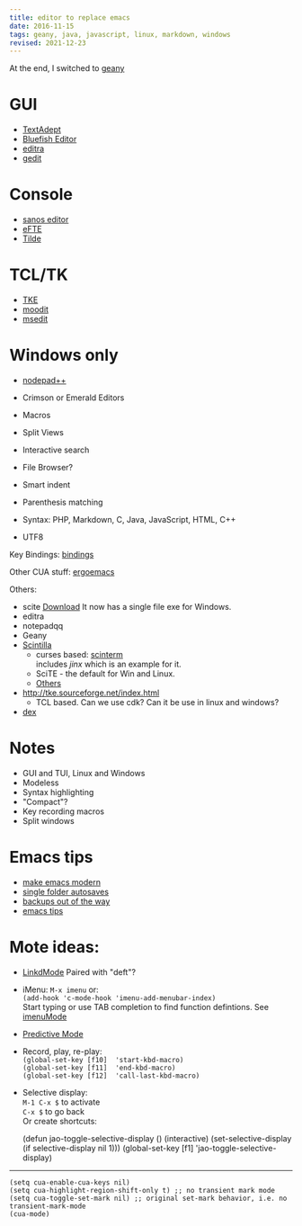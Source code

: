 ```yaml
---
title: editor to replace emacs
date: 2016-11-15
tags: geany, java, javascript, linux, markdown, windows
revised: 2021-12-23
---
```


At the end, I switched to [geany](http://www.geany.org/)

# GUI

- [TextAdept](https://foicica.com/textadept/)
- [Bluefish Editor](http://bluefish.openoffice.nl/index.html)
- [editra](http://editra.org/)
- [gedit](https://wiki.gnome.org/Apps/Gedit)

# Console

- [sanos editor](http://www.jbox.dk/sanos/editor.htm)
- [eFTE](https://github.com/lanurmi/efte)
- [Tilde](http://os.ghalkes.nl/tilde/)

# TCL/TK

- [TKE](http://tke.sourceforge.net/)
- [moodit](http://mooedit.sourceforge.net/)
- [msedit](https://sites.google.com/site/msedit/home)


# Windows only

- [nodepad++](https://notepad-plus-plus.org/)
- Crimson or Emerald Editors


- Macros
- Split Views
- Interactive search
- File Browser?
- Smart indent
- Parenthesis matching
- Syntax: PHP, Markdown, C, Java, JavaScript, HTML, C++
- UTF8

Key Bindings: [bindings](http://zzyxx.wikidot.com/key-bindings)

Other CUA stuff: [ergoemacs](https://ergoemacs.github.io/cua-conflict.html)

Others:

- scite [Download](http://www.scintilla.org/SciTEDownload.html)
  It now has a single file exe for Windows.
- editra
- notepadqq
- Geany
- [Scintilla](http://www.scintilla.org/SciTE.html)
   - curses based: [scinterm](http://foicica.com/scinterm/)  
      includes *jinx* which is an example for it.
   - SciTE - the default for Win and Linux.
   - [Others](http://www.scintilla.org/ScintillaRelated.html)
- http://tke.sourceforge.net/index.html
  - TCL based.  Can we use cdk?  Can it be use in linux and windows?
 - [dex](https://github.com/tihirvon/dex)


# Notes

- GUI and TUI, Linux and Windows
- Modeless
- Syntax highlighting
- "Compact"?
- Key recording macros
- Split windows

# Emacs tips

* [make emacs modern](http://ergoemacs.org/emacs/emacs_make_modern.html)
* [single folder autosaves](http://superuser.com/questions/122119/locate-all-emacs-autosaves-and-backups-in-one-folder)
* [backups out of the way](http://emacsredux.com/blog/2013/05/09/keep-backup-and-auto-save-files-out-of-the-way/)
* [emacs tips](http://xenon.stanford.edu/~manku/emacs.html)

# Mote ideas:

* [LinkdMode](http://www.emacswiki.org/emacs/LinkdMode) Paired with "deft"?
* iMenu: `M-x imenu` or:  
  `(add-hook 'c-mode-hook 'imenu-add-menubar-index)`  
  Start typing or use TAB completion to find function defintions.
  See [imenuMode](http://www.emacswiki.org/cgi-bin/wiki/ImenuMode)
* [Predictive Mode](http://www.emacswiki.org/emacs/PredictiveMode)
* Record, play, re-play:  
  `(global-set-key [f10]  'start-kbd-macro)`  
  `(global-set-key [f11]  'end-kbd-macro)`  
  `(global-set-key [f12]  'call-last-kbd-macro)`
* Selective display:  
  `M-1 C-x $` to activate  
  `C-x $` to go back  
  Or create shortcuts:

    (defun jao-toggle-selective-display ()
        (interactive)
        (set-selective-display (if selective-display nil 1)))
    (global-set-key [f1] 'jao-toggle-selective-display)

* * *

    (setq cua-enable-cua-keys nil)
    (setq cua-highlight-region-shift-only t) ;; no transient mark mode
    (setq cua-toggle-set-mark nil) ;; original set-mark behavior, i.e. no transient-mark-mode
    (cua-mode)
